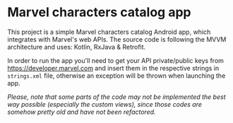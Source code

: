 # Marvel characters catalog app

This project is a simple Marvel characters catalog Android app, which integrates with Marvel's web APIs.
The source code is following the MVVM architecture and uses: Kotlin, RxJava & Retrofit.

In order to run the app you'll need to get your API private/public keys from https://developer.marvel.com and insert them in the respective strings in `strings.xml` file, otherwise an exception will be thrown when launching the app.

*Please, note that some parts of the code may not be implemented the best way possible (especially the custom views), since those codes are somehow pretty old and have not been refactored.*
